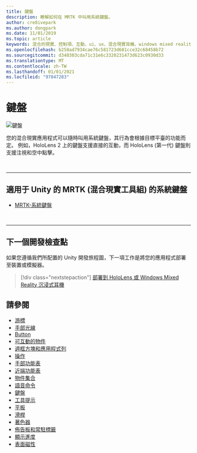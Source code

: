 ```yaml
---
title: 鍵盤
description: 瞭解如何在 MRTK 中叫用系統鍵盤。
author: cre8ivepark
ms.author: dongpark
ms.date: 11/01/2019
ms.topic: article
keywords: 混合的現實、控制項、互動、ui、ux、混合現實耳機、windows mixed reality 耳機、虛擬實境耳機、HoloLens、鍵盤、MRTK、混合現實工具組
ms.openlocfilehash: b258ad7934cae76c581723d681cce32c68458b72
ms.sourcegitcommit: d340303cda71c31e6c3320231473d623c0930d33
ms.translationtype: MT
ms.contentlocale: zh-TW
ms.lasthandoff: 01/01/2021
ms.locfileid: "97847283"
---
```

# <a name="keyboard"></a>鍵盤

![鍵盤](images/UX_Hero_Keyboard.jpg)

您的混合現實應用程式可以隨時叫用系統鍵盤，其行為會根據目標平臺的功能而定。 例如，HoloLens 2 上的鍵盤支援直接的互動，而 HoloLens (第一代) 鍵盤則支援注視和空中點擊。

<br>

---

## <a name="system-keyboard-in-mrtk-mixed-reality-toolkit-for-unity"></a>適用于 Unity 的 MRTK (混合現實工具組) 的系統鍵盤

* [MRTK-系統鍵盤](https://microsoft.github.io/MixedRealityToolkit-Unity/Documentation/README_SystemKeyboard.html)

<br>

---

## <a name="next-development-checkpoint"></a>下一個開發檢查點

如果您遵循我們所配置的 Unity 開發旅程圖，下一項工作是將您的應用程式部署至裝置或模擬器。 

> [!div class="nextstepaction"]
> [部署到 HoloLens 或 Windows Mixed Reality 沉浸式耳機](../develop/platform-capabilities-and-apis/using-visual-studio.md)

## <a name="see-also"></a>請參閱

* [游標](cursors.md)
* [手部光線](point-and-commit.md)
* [Button](button.md)
* [可互動的物件](interactable-object.md)
* [週框方塊和應用程式列](app-bar-and-bounding-box.md)
* [操作](direct-manipulation.md)
* [手部功能表](hand-menu.md)
* [近端功能表](near-menu.md)
* [物件集合](object-collection.md)
* [語音命令](voice-input.md)
* [鍵盤](keyboard.md)
* [工具提示](tooltip.md)
* [平板](slate.md)
* [滑桿](slider.md)
* [著色器](shader.md)
* [佈告板和常駐標籤](billboarding-and-tag-along.md)
* [顯示進度](progress.md)
* [表面磁性](surface-magnetism.md)
